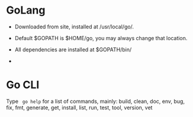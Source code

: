 # GoLang

- Downloaded from site, installed at /usr/local/go/.

- Default $GOPATH is $HOME/go, you may always change that location.

- All dependencies are installed at $GOPATH/bin/

- 

# Go CLI

Type ``` go help``` for a list of commands, mainly: build, clean, doc, env, bug, fix, fmt, generate, get, install, list, run, test, tool, version, vet
